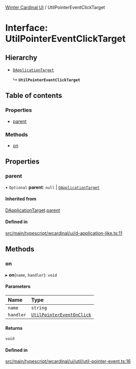 [Winter Cardinal UI](../README.md) / UtilPointerEventClickTarget

# Interface: UtilPointerEventClickTarget

## Hierarchy

- [`DApplicationTarget`](DApplicationTarget.md)

  ↳ **`UtilPointerEventClickTarget`**

## Table of contents

### Properties

- [parent](UtilPointerEventClickTarget.md#parent)

### Methods

- [on](UtilPointerEventClickTarget.md#on)

## Properties

### parent

• `Optional` **parent**: ``null`` \| [`DApplicationTarget`](DApplicationTarget.md)

#### Inherited from

[DApplicationTarget](DApplicationTarget.md).[parent](DApplicationTarget.md#parent)

#### Defined in

[src/main/typescript/wcardinal/ui/d-application-like.ts:11](https://github.com/winter-cardinal/winter-cardinal-ui/blob/v0.154.0/src/main/typescript/wcardinal/ui/d-application-like.ts#L11)

## Methods

### on

▸ **on**(`name`, `handler`): `void`

#### Parameters

| Name | Type |
| :------ | :------ |
| `name` | `string` |
| `handler` | [`UtilPointerEventOnClick`](../README.md#utilpointereventonclick) |

#### Returns

`void`

#### Defined in

[src/main/typescript/wcardinal/ui/util/util-pointer-event.ts:16](https://github.com/winter-cardinal/winter-cardinal-ui/blob/v0.154.0/src/main/typescript/wcardinal/ui/util/util-pointer-event.ts#L16)
